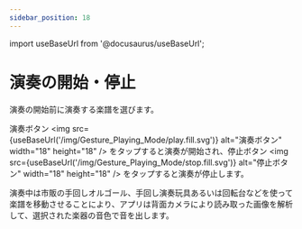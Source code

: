 ```yaml
---
sidebar_position: 18
---
```


import useBaseUrl from '@docusaurus/useBaseUrl';

# 演奏の開始・停止  

演奏の開始前に演奏する楽譜を選びます。

演奏ボタン <img src={useBaseUrl('/img/Gesture_Playing_Mode/play.fill.svg')} alt="演奏ボタン" width="18" height="18" /> をタップすると演奏が開始され、停止ボタン <img src={useBaseUrl('/img/Gesture_Playing_Mode/stop.fill.svg')} alt="停止ボタン" width="18" height="18" /> をタップすると演奏が停止します。 

演奏中は市販の手回しオルゴール、手回し演奏玩具あるいは回転台などを使って楽譜を移動させることにより、アプリは背面カメラにより読み取った画像を解析して、選択された楽器の音色で音を出します。
